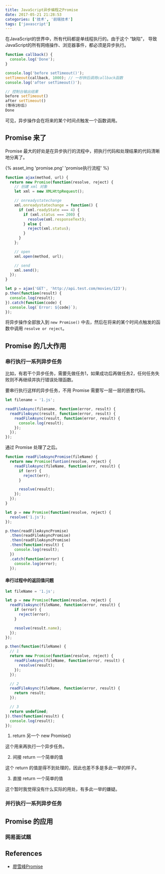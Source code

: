 ```yaml
---
title: JavaScript异步编程之Promise
date: 2017-05-21 21:28:53
categories: ['技术', '前端技术']
tags: ['javascript']
---
```


在JavaScript的世界中，所有代码都是单线程执行的。由于这个 “缺陷”， 导致JavaScript的所有网络操作、浏览器事件，都必须是异步执行。

```javascript
function callback() {
  console.log('Done');
}

console.log('before setTimeout()');
setTimeout(callback, 1000); // 一秒钟后调用callback函数
console.log('after setTimeout()');

// 控制台输出结果
before setTimeout()
after setTimeout()
(等待1秒后)
Done
```

可见，异步操作会在将来的某个时间点触发一个函数调用。

<!-- more -->

## Promise 来了

Promise 最大的好处是在异步执行的流程中，把执行代码和处理结果的代码清晰地分离了。

{% asset_img 'promise.png' 'promise执行流程' %}

```js
function ajax(method, url) {
  return new Promise(function(resolve, reject) {
    // 创建 xml 对象
    let xml = new XMLHttpRequest();

    // onreadystatechange
    xml.onreadystatechange = function() {
      if (xml.readyState === 4) {
        if (xml.status === 200) {
          resolve(xml.responseText);
        } else {
          reject(xml.status);
        }
      }
    };

    // open
    xml.open(method, url);

    // send
    xml.send();
  });
}

let p = ajax('GET', 'http://api.test.com/movies/123');
p.then(function(result) {
  console.log(result);
}).catch(function(code) {
  console.log(`Error: ${code}`);
});
```

将异步操作全部放入到 `new Promise()` 中去，然后在将来的某个时间点触发的函数中调用 `resolve or reject`。

## Promise 的几大作用

### 串行执行一系列异步任务

比如，有若干个异步任务，需要先做任务1，如果成功后再做任务2，任何任务失败则不再继续并执行错误处理函数。

要串行执行这样的异步任务，不用 Promise 需要写一层一层的嵌套代码。

```js
let filename = '1.js';

readFileAsync(filename, function(error, result) {
  readFileAsync(result, function(error, result) {
    readFileAsync(result, function(error, result) {
      console.log(result);
    });
  });
});
```

通过 Promise 处理了之后。

```js
function readFileAsyncPromise(fileName) {
  return new Promise(funtion(resolve, reject) {
    readFileAsync(fileName, function(err, result) {
      if (err) {
        reject(err);
      }

      resolve(result);
    });
  });
}

let p = new Promise(function(resolve, reject) {
  resolve('1.js');
});

p.then(readFileAsyncPromise)
  .then(readFileAsyncPromise)
  .then(readFileAsyncPromise)
  .then(function(result) {
    console.log(result);
  })
  .catch(function(error) {
    console.log(error);
  });
```

#### 串行过程中的返回值问题

```js
let fileName = '1.js';

let p = new Promise(function(resolve, reject) {
  readFileAsync(fileName, function(error, result) {
    if (error) {
      reject(error);
    }

    resolve(result.name);
  });
});

p.then(function(fileName) {
  // 1
  return new Promise(function(resolve, reject) {
    readFileAsync(fileName, function(error, result) {
      resolve(result);
    });
  });

  // 2
  readFileAsync(fileName, function(error, result) {
    return result;
  });

  // 3
  return undefined;
}).then(function(result) {
  console.log(result);
});
```

<!-- TODO: stop 分析三种返回值的 event loop 队列 -->

1. return 另一个 new Promise()

  这个用来再执行一个异步任务。

2. 间接 return 一个简单的值

  这个 return 的值是得不到处理的，因此也差不多是多此一举的样子。

3. 直接 return 一个简单的值

  这个暂时我觉得没有什么实际的用处，有多此一举的嫌疑。

### 并行执行一系列异步任务

###

## Promise 的应用

### 网易面试题



## References

- [廖雪峰Promise](http://www.liaoxuefeng.com/wiki/001434446689867b27157e896e74d51a89c25cc8b43bdb3000/0014345008539155e93fc16046d4bb7854943814c4f9dc2000)
